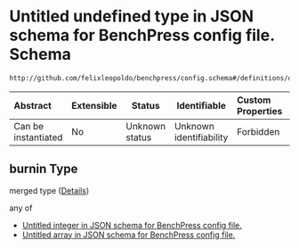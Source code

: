 # Untitled undefined type in JSON schema for BenchPress config file. Schema

```txt
http://github.com/felixleopoldo/benchpress/config.schema#/definitions/order_mcmc/properties/burnin
```




| Abstract            | Extensible | Status         | Identifiable            | Custom Properties | Additional Properties | Access Restrictions | Defined In                                                               |
| :------------------ | ---------- | -------------- | ----------------------- | :---------------- | --------------------- | ------------------- | ------------------------------------------------------------------------ |
| Can be instantiated | No         | Unknown status | Unknown identifiability | Forbidden         | Allowed               | none                | [config.schema.json\*](../out/config.schema.json "open original schema") |

## burnin Type

merged type ([Details](config-definitions-flexnonnegint.md))

any of

-   [Untitled integer in JSON schema for BenchPress config file.](config-definitions-nonnegint.md "check type definition")
-   [Untitled array in JSON schema for BenchPress config file.](config-definitions-flexnonnegint-anyof-1.md "check type definition")
